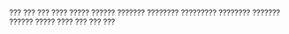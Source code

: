 ???
???
???
????
?????
??????
???????
????????
?????????
????????
???????
??????
?????
????
???
???
???